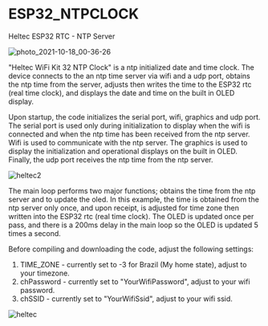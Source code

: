 # ESP32_NTPCLOCK
Heltec ESP32 RTC - NTP Server 


![photo_2021-10-18_00-36-26](https://user-images.githubusercontent.com/72607039/137672384-09297191-34c0-4c7a-b5a8-ce79c590750d.jpg)


"Heltec WiFi Kit 32 NTP Clock" is a ntp initialized date and time clock. 
The device connects to the an ntp time server via wifi and a udp port, obtains the ntp time from the server, adjusts then writes
the time to the ESP32 rtc (real time clock), and displays the date and time on the built in OLED display.

Upon startup, the code initializes the serial port, wifi, graphics and udp port.  The serial port is used only during initialization to display when the wifi is connected and when the ntp time has been received from the ntp server.  
Wifi is used to communicate with the ntp server.  The graphics is used to display the initialization and operational displays on the built in OLED.  Finally, the udp port receives the ntp time from the ntp server.

![heltec2](https://user-images.githubusercontent.com/72607039/137674802-38433452-5c77-4d39-966e-9c793261293f.jpg)


The main loop performs two major functions; obtains the time from the ntp server and to update the oled.
In this example, the time is obtained from the ntp server only once, and upon receipt, is adjusted for time zone then written into the ESP32 rtc (real time clock).
The OLED is updated once per pass, and there is a 200ms delay in the main loop so the OLED is updated 5 times a second.

Before compiling and downloading the code, adjust the following settings:
1) TIME_ZONE  - currently set to -3 for Brazil (My home state), adjust to your timezone.
2) chPassword - currently set to "YourWifiPassword", adjust to your wifi password.
3) chSSID     - currently set to "YourWifiSsid", adjust to your wifi ssid.


![heltec](https://user-images.githubusercontent.com/72607039/137672252-1cd1f805-63fc-47e1-98c5-f1d9968d2539.jpg)
